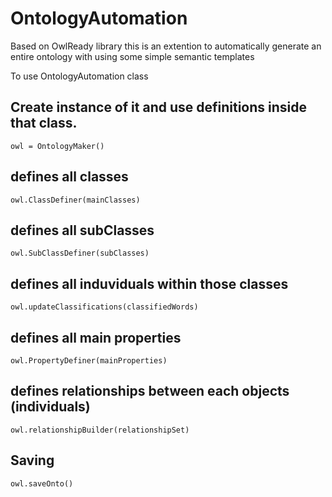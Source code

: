 # OntologyAutomation

Based on OwlReady library this is an extention to automatically generate an entire ontology with using some simple semantic templates

To use OntologyAutomation class

## Create instance of it and use definitions inside that class.
`owl = OntologyMaker()`
## defines all classes
`owl.ClassDefiner(mainClasses)`
## defines all subClasses
`owl.SubClassDefiner(subClasses)` 
## defines all induviduals within those classes
`owl.updateClassifications(classifiedWords) `
## defines all main properties
`owl.PropertyDefiner(mainProperties)`
## defines relationships between each objects (individuals)
`owl.relationshipBuilder(relationshipSet)`
## Saving
`owl.saveOnto()`
